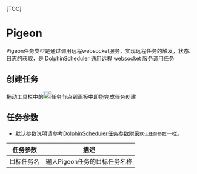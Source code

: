 [TOC]

# Pigeon

Pigeon任务类型是通过调用远程websocket服务，实现远程任务的触发，状态、日志的获取，是 DolphinScheduler 通用远程 websocket 服务调用任务

## 创建任务

拖动工具栏中的<img src="https://dolphinscheduler.apache.org/img/pigeon.png" width="20"/>任务节点到画板中即能完成任务创建

## 任务参数

[//]: # (TODO: use the commented anchor below once our website template supports this syntax)
[//]: # (- 默认参数说明请参考[DolphinScheduler任务参数附录]&#40;appendix.md#默认任务参数&#41;`默认任务参数`一栏。)

- 默认参数说明请参考[DolphinScheduler任务参数附录]($Task-Appendix)`默认任务参数`一栏。

| **任务参数** |      **描述**       |
|----------|-------------------|
| 目标任务名    | 输入Pigeon任务的目标任务名称 |

